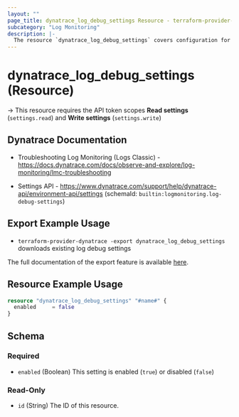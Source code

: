 ```yaml
---
layout: ""
page_title: dynatrace_log_debug_settings Resource - terraform-provider-dynatrace"
subcategory: "Log Monitoring"
description: |-
  The resource `dynatrace_log_debug_settings` covers configuration for log debug settings
---
```


# dynatrace_log_debug_settings (Resource)

-> This resource requires the API token scopes **Read settings** (`settings.read`) and **Write settings** (`settings.write`)

## Dynatrace Documentation

- Troubleshooting Log Monitoring (Logs Classic) - https://docs.dynatrace.com/docs/observe-and-explore/log-monitoring/lmc-troubleshooting

- Settings API - https://www.dynatrace.com/support/help/dynatrace-api/environment-api/settings (schemaId: `builtin:logmonitoring.log-debug-settings`)

## Export Example Usage

- `terraform-provider-dynatrace -export dynatrace_log_debug_settings` downloads existing log debug settings

The full documentation of the export feature is available [here](https://registry.terraform.io/providers/dynatrace-oss/dynatrace/latest/docs/guides/export-v2).

## Resource Example Usage

```terraform
resource "dynatrace_log_debug_settings" "#name#" {
  enabled     = false
}
```

<!-- schema generated by tfplugindocs -->
## Schema

### Required

- `enabled` (Boolean) This setting is enabled (`true`) or disabled (`false`)

### Read-Only

- `id` (String) The ID of this resource.
 